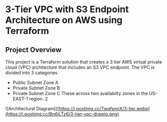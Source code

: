 # 3-Tier VPC with S3 Endpoint Architecture on AWS using Terraform 

## Project Overview
This project is a Terraform solution that creates a 3 tier AWS virtual private cloud (VPC) architecture that includes an S3 VPC endpoint. The VPC is divided into 3 categories
* Public Subnet Zone A
* Private Subnet Zone B
* Private Subnet Zone C
These across two availabiity zones in the US-EAST-1 region. 2

![Architectural Diagram]([https://i.postimg.cc/TwqfsnnX/3-tier.webp](https://i.postimg.cc/Bn6jLTz6/3-tier-vpc-drawio.png)
